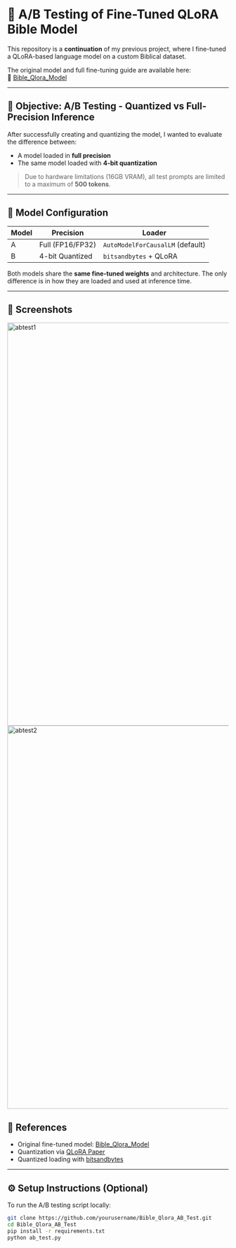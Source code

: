 # 📘 A/B Testing of Fine-Tuned QLoRA Bible Model

This repository is a **continuation** of my previous project, where I fine-tuned a QLoRA-based language model on a custom Biblical dataset.

The original model and full fine-tuning guide are available here:  
🔗 [Bible_Qlora_Model](https://github.com/boomshineking/Bible_Qlora_Model)

---

## 🧪 Objective: A/B Testing - Quantized vs Full-Precision Inference

After successfully creating and quantizing the model, I wanted to evaluate the difference between:
- A model loaded in **full precision**
- The same model loaded with **4-bit quantization**

> Due to hardware limitations (16GB VRAM), all test prompts are limited to a maximum of **500 tokens**.

---

## 🧠 Model Configuration

| Model | Precision | Loader     |
|-------|-----------|------------|
| A     | Full (FP16/FP32) | `AutoModelForCausalLM` (default) |
| B     | 4-bit Quantized  | `bitsandbytes` + QLoRA           |

Both models share the **same fine-tuned weights** and architecture. The only difference is in how they are loaded and used at inference time.

---

## 📸 Screenshots
<img width="1818" height="915" alt="abtest1" src="https://github.com/user-attachments/assets/c50feab2-9654-4c0f-91d0-ab3c3229aa69" />
<img width="850" height="870" alt="abtest2" src="https://github.com/user-attachments/assets/2606a9be-cbb7-4731-a758-fa283b84e1d3" />

## 📎 References

- Original fine-tuned model: [Bible_Qlora_Model](https://github.com/boomshineking/Bible_Qlora_Model)
- Quantization via [QLoRA Paper](https://arxiv.org/abs/2305.14314)
- Quantized loading with [bitsandbytes](https://github.com/TimDettmers/bitsandbytes)

---

## ⚙️ Setup Instructions (Optional)

To run the A/B testing script locally:

```bash
git clone https://github.com/yourusername/Bible_Qlora_AB_Test.git
cd Bible_Qlora_AB_Test
pip install -r requirements.txt
python ab_test.py
